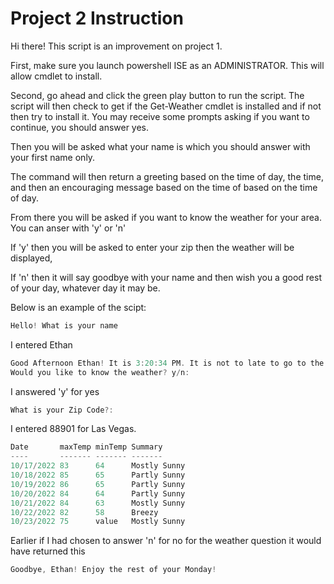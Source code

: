 # Project 2 Instruction

Hi there! This script is an improvement on project 1. 

First, make sure you launch powershell ISE as an ADMINISTRATOR. This will allow cmdlet to install.

Second, go ahead and click the green play button to run the script. The script will then check to get if the Get-Weather cmdlet is installed and if not then try to install it.
You may receive some prompts asking if you want to continue, you should answer yes.

Then you will be asked what your name is which you should answer with your first name only.

The command will then return a greeting based on the time of day, the time, and then an encouraging message based on the time of based on the time of day.

From there you will be asked if you want to know the weather for your area. You can anser with 'y' or 'n'

If 'y' then you will be asked to enter your zip then the weather will be displayed,

If 'n' then it will say goodbye with your name and then wish you a good rest of your day, whatever day it may be.

Below is an example of the scipt:

```powershell
Hello! What is your name
```

I entered Ethan

```powershell
Good Afternoon Ethan! It is 3:20:34 PM. It is not to late to go to the gym. Get moving!
Would you like to know the weather? y/n:
```
I answered 'y' for yes

```powershell
What is your Zip Code?:
```

I entered 88901 for Las Vegas.

```powershell
Date       maxTemp minTemp Summary     
----       ------- ------- -------     
10/17/2022 83      64      Mostly Sunny
10/18/2022 85      65      Partly Sunny
10/19/2022 86      65      Partly Sunny
10/20/2022 84      64      Partly Sunny
10/21/2022 84      63      Mostly Sunny
10/22/2022 82      58      Breezy      
10/23/2022 75      value   Mostly Sunny
```
Earlier if I had chosen to answer 'n' for no for the weather question it would have returned this

```powershell
Goodbye, Ethan! Enjoy the rest of your Monday!
```
